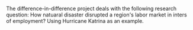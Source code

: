  The difference-in-difference project deals with the following research question: How natuaral disaster disrupted a region's labor market in inters of employment? Using Hurricane Katrina as an example.



